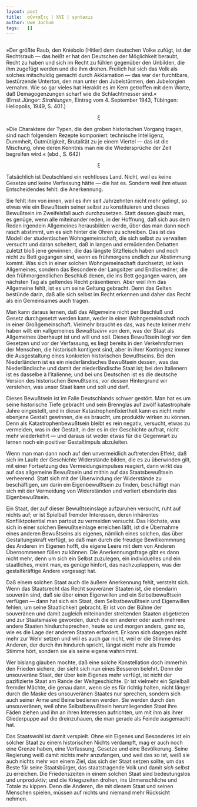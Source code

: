 ```yaml
---
layout:	post
title:	σύνταξις | XVI | syntaxis 
author:	Uwe Jochum
tags:   []
---
```


<img src="https://vg09.met.vgwort.de/na/f079a52c80fd401fa663c7acb2ab5cdf" width="1" height="1" alt="">

»Der größte Raub, den Kniébolo [Hitler] dem deutschen Volke
zufügt, ist der Rechtsraub — das heißt er hat den Deutschen der
Möglichkeit beraubt, Recht zu haben und sich im Recht zu fühlen
gegenüber den Unbilden, die ihm zugefügt werden und die ihm
drohen. Freilich hat sich das Volk als solches mitschuldig
gemacht durch Akklamation — das war der furchtbare, bestürzende
Unterton, den man unter den Jubelstürmen, den Jubelorgien
vernahm. Wie so gar vieles hat Heraklit es im Kern getroffen mit
dem Worte, daß
Demagogenzungen scharf wie die Schlachtmesser sind.«  
(Ernst Jünger: *Strahlungen*, Eintrag vom 4. September 1943,
Tübingen: Heliopolis, 1949, S.&nbsp;401.)

<center>ξ</center>

»Die Charaktere der Typen, die den groben historischen Vorgang
tragen, sind nach folgendem Rezepte komponiert: technische
Intelligenz, Dummheit, Gutmütigkeit, Brutalität zu je einem
Viertel — das ist die Mischung, ohne deren Kenntnis man nie die
Wiedersprüche der Zeit begreifen wird.« (ebd., S.&nbsp;642)

<center>ξ</center>

Tatsächlich ist Deutschland ein rechtloses Land. Nicht, weil es
keine Gesetze und keine Verfassung hätte — die hat es. Sondern
weil ihm etwas Entscheidendes fehlt: die Anerkennung. 

Sie fehlt ihm von innen, weil es ihm seit Jahrzehnten nicht mehr
gelingt, so etwas wie ein Bewußtsein seiner selbst zu
konstituieren und dieses Bewußtsein im Zweifelsfall auch
durchzusetzen. Statt dessen glaubt man, es genüge, wenn alle
miteinander reden, in der Hoffnung, daß sich aus dem Reden
irgendein Allgemeines herausbilden werde, über das man dann noch
rasch abstimmt, um es sich hinter die Ohren zu schreiben. Das ist
das Modell der studentischen Wohngemeinschaft, die sich selbst zu
verwalten versucht und daran scheitert, daß in langen und
ermüdenden Debatten zuletzt bloß jene gewinnen, die das längste
Sitzfleisch haben und noch nicht zu Bett gegangen sind, wenn es
frühmorgens endlich zur Abstimmung kommt.  Was sich in einer
solchen Wohngemeinschaft durchsetzt, ist kein Allgemeines,
sondern das Besondere der Langsitzer und Endlosredner, die den
frühmorgendlichen Beschluß denen, die ins Bett gegangen waren, am
nächsten Tag als geltendes Recht präsentieren. Aber weil ihm das
Allgemeine fehlt, ist es um seine Geltung gebracht. Denn das
Gelten bestünde darin, daß alle sich selbst im Recht erkennen und
daher das Recht als ein Gemeinsames auch tragen.

Man kann daraus lernen, daß das Allgemeine nicht per Beschluß und
Gesetz durchgesetzt werden kann, weder in einer Wohngemeinschaft
noch in einer Großgemeinschaft. Vielmehr braucht es das, was
heute keiner mehr haben will: ein »allgemeines *Bewußtsein*« von
dem, was der Staat als Allgemeines überhaupt ist und will und
soll. Dieses Bewußtsein liegt vor den Gesetzen und vor der
Verfassung, es liegt bereits in den Verkehrsformen der Menschen,
die historisch kontigent sind, aber in ihrer Kontingenz immer die
Ausgestaltung eines konkreten historischen Bewußtseins. Bei den
Niederländern ist es ein niederländisches Bewußtsein dessen, was
das Niederländische und damit der niederländische Staat ist; bei
den Italienern ist es dasselbe à l’italienne; und bei uns
Deutschen ist es die deutsche Version des historischen
Bewußtseins, vor dessen Hintergrund wir verstehen, was unser
Staat kann und soll und darf.

Dieses Bewußtsein ist im Falle Deutschlands schwer gestört. Man
hat es um seine historische Tiefe gebracht und sein Brennglas auf
zwölf katastrophale Jahre eingestellt, und in dieser
Katastrophenfixiertheit kann es nicht mehr ebenjene Gestalt
gewinnen, die es braucht, um produktiv wirken zu können. Denn als
Katastrophenbewußtsein bleibt es rein negativ, versucht, etwas zu
vermeiden, was in der Gestalt, in der es in der Geschichte
auftrat, nicht mehr wiederkehrt — und daraus ist weder etwas für
die Gegenwart zu lernen noch ein positiver Gestaltimpuls
abzuleiten. 

Wenn man man dann noch auf den unvermeidlich auftretenden Effekt,
daß sich im Laufe der Geschichte Widerstände bilden, die es zu
überwinden gilt, mit einer Fortsetzung des Vermeidungsimpulses
reagiert, dann wirkt das auf das allgemeine Bewußtsein und mithin
auf das Staatsbewußtsein verheerend. Statt sich mit der
Überwindung der Widerstände zu beschäftigen, um darin ein
Eigenbewußtsein zu finden, beschäftigt man sich mit der
Vermeidung von Widerständen und verliert ebendarin das
Eigenbewußtsein. 

Ein Staat, der auf dieser Bewußtseinslage aufzuruhen versucht,
ruht auf nichts auf; er ist Spielball fremder Interessen, deren
inhärentes Konfliktpotential man partout zu vermeiden
versucht. Das Höchste, was sich in einer solchen Bewußtseinlage
erreichen läßt, ist die Übernahme eines anderen Bewußtseins als
eigenes, nämlich eines solchen, das über Gestaltungskraft
verfügt, so daß man durch die freudige Bewillkommnung des Anderen
im Eigenen hofft, die eigene Leere mit dem von Anderen
Übernommenen füllen zu können. Die Anerkennungsfrage gibt es dann
nicht mehr, denn um sich ein Selbst zuzulegen, ein individuelles
und ein staatliches, meint man, es genüge hinfort, das
nachzuplappern, was der gestaltkräftige Andere vorgesagt hat.

Daß einem solchen Staat auch die äußere Anerkennung fehlt,
versteht sich. Wenn das Staatsrecht das Recht souveräner Staaten
ist, die ebendarin souverän sind, daß sie über einen Eigenwillen
und ein Selbstbewußtsein verfügen — dann hat sich ein Staat, dem
Selbstbewußtsein und Eigenwillen fehlen, um seine Staatlichkeit
gebracht. Er ist von der Bühne der souveränen und damit zugleich
miteinander streitenden Staaten abgetreten und zur Staatsmaske
geworden, durch die ein anderer oder auch mehrere andere Staaten
hindurchsprechen, heute so und morgen anders, ganz so, wie es die
Lage der anderen Staaten erfordert. Er kann sich dagegen nicht
mehr zur Wehr setzen und will es auch gar nicht, weil er die
Stimme des Anderen, der durch ihn hindurch spricht, längst nicht
mehr als fremde Stimme hört, sondern sie als seine eigene
wahrnimmt.

Wer bislang glauben mochte, daß eine solche Konstellation doch
immerhin den Frieden sichere, der sieht sich nun eines Besseren
belehrt. Denn der unsouveräne Staat, der über kein Eigenes mehr
verfügt, ist nicht der pazifizierte Staat am Rande der
Weltgeschichte. Er ist vielmehr ein Spielball fremder Mächte, die
genau dann, wenn sie es für richtig halten, nicht länger durch
die Maske des unsouveränen Staates nur sprechen, sondern sich
auch seiner Arme und Beine bedienen werden. Sie werden durch den
unsouveränen, weil ohne Selbstbewußtsein herumliegenden Staat
ihre Fäden ziehen und ihn an ihren Interessen aufrichten, um mit
ihm als ihrer Gliederpuppe auf die dreinzuhauen, die man gerade
als Feinde ausgemacht hat.

Das Staatswohl ist damit verspielt. Ohne ein Eigenes und
Besonderes ist ein solcher Staat zu einem historischen Nichts
verdampft, mag er auch noch eine Grenze haben, eine Verfassung,
Gesetze und eine Bevölkerung. Seine Regierung weiß damit nichts
mehr anzufangen, und weil das so ist, weiß sie auch nichts mehr
von einem Ziel, das sich der Staat setzen sollte, um das Beste
für seine Staatsbürger, das staatstragende Volk und damit *sich
selbst* zu erreichen. Die Friedenszeiten in einem solchen Staat
sind bedeutungslos und unproduktiv; und die Kriegszeiten drohen,
ins Unmenschliche und Totale zu kippen. Denn die Anderen, die mit
diesem Staat und seinen Menschen spielen, müssen auf nichts und
niemand mehr Rücksicht nehmen.

